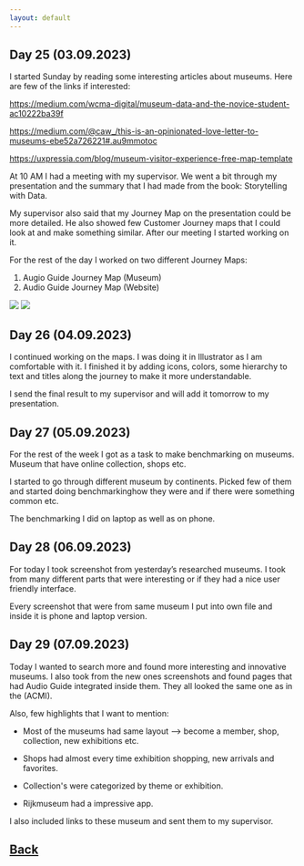 ```yaml
---
layout: default
---
```



## Day 25 (03.09.2023)

I started Sunday by reading some interesting articles about museums. Here are  few of the links if interested:

https://medium.com/wcma-digital/museum-data-and-the-novice-student-ac10222ba39f

https://medium.com/@caw_/this-is-an-opinionated-love-letter-to-museums-ebe52a726221#.au9mmotoc

https://uxpressia.com/blog/museum-visitor-experience-free-map-template

At 10 AM I had a meeting with my supervisor. We went a bit through my presentation and the summary that I had made from the book: Storytelling with Data.

My supervisor also said that my Journey Map on the presentation could be more detailed. He also showed few Customer Journey maps that I could look at and make something similar. After our meeting I started working on it.

For the rest of the day I worked on two different Journey Maps:

1. Augio Guide Journey Map (Museum)
2. Audio Guide Journey Map (Website)

<img src="/assets/Journeymap–AudioGuide-WS.JPEG/">     <img src="/assets/Journeymap–AudioGuide-Museum.JPEG/"> 

## Day 26 (04.09.2023)

I continued working on the maps. I was doing it in Illustrator as I am comfortable with it. I finished it by adding icons, colors, some hierarchy to text and titles along the journey to make it more understandable.

I send the final result to my supervisor and will add it tomorrow to my presentation.

## Day 27 (05.09.2023)

For the rest of the week I got as a task to make benchmarking on museums. Museum that have online collection,  shops etc.

I started to go through different museum by continents. Picked few of them and started doing benchmarkinghow they were and if there were something common etc.

The benchmarking I did on laptop as well as on phone.

## Day 28 (06.09.2023)

For today I took screenshot from yesterday’s researched museums. I took from many different parts that were interesting or if they had a nice user friendly interface.

Every screenshot that were from same museum I put into own file and inside it is phone and laptop version.

## Day 29 (07.09.2023)

Today I wanted to search more and found more interesting and innovative museums. I also took from the new ones screenshots and found pages that had Audio Guide integrated inside them. They all looked the same one as in the (ACMI).

Also, few highlights that I want to mention:

* Most of the museums had same layout --> become a member, shop, collection, new exhibitions etc.
  
* Shops had almost every time exhibition shopping, new arrivals and favorites.
  
* Collection's were categorized by theme or exhibition.

* Rijkmuseum had a impressive app.

I also included links to these museum and sent them to my supervisor.

## [Back](./)
